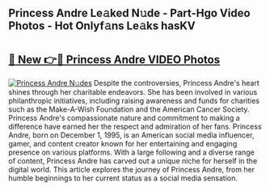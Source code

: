 ## Princess Andre Le𝚊ked N𝚞de - Part-Hgo Video Photos - Hot Onlyf𝚊ns Le𝚊ks hasKV

# <h2><a href="http://ab41576.deff.icu/?id=Princess+Andre">🔗 New 👉🔴 Princess Andre VIDEO Photos</a></h2>

[![Princess Andre N𝚞des](https://i.imgur.com/rIISA9y.gif)](http://ab41576.deff.icu/?id=Princess+Andre)
Despite the controversies, Princess Andre's heart shines through her charitable endeavors. She has been involved in various philanthropic initiatives, including raising awareness and funds for charities such as the Make-A-Wish Foundation and the American Cancer Society. Princess Andre's compassionate nature and commitment to making a difference have earned her the respect and admiration of her fans. Princess Andre, born on December 1, 1995, is an American social media influencer, gamer, and content creator known for her entertaining and engaging presence on various platforms. With a large following and a diverse range of content, Princess Andre has carved out a unique niche for herself in the digital world. This article explores the journey of Princess Andre, from her humble beginnings to her current status as a social media sensation.
